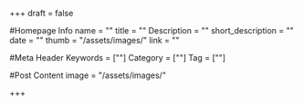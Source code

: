 +++
draft = false

#Homepage Info
name = ""
title = ""
Description = ""
short_description = ""
date = ""
thumb = "/assets/images/"
link = ""

#Meta Header
Keywords = [""]
Category = [""]
Tag = [""]

#Post Content
image = "/assets/images/"


+++